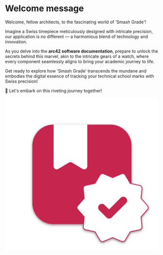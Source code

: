 # Welcome message
Welcome, fellow architects, to the fascinating world of 'Smash Grade'! 

Imagine a Swiss timepiece meticulously designed with intricate precision, our application is no different — a harmonious blend of technology and innovation. 

As you delve into the **arc42 software documentation**, prepare to unlock the secrets behind this marvel, akin to the intricate gears of a watch, where every component seamlessly aligns to bring your academic journey to life. 

Get ready to explore how 'Smash Grade' transcends the mundane and 
embodies the digital essence of tracking your technical school marks with Swiss precision! 

🚀 Let's embark on this riveting journey together!


![Smash Grade Logo](../assets/brand/android-chrome-512x512.png)